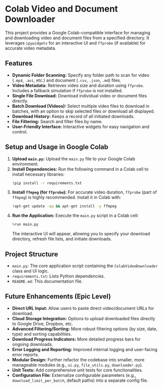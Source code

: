 # Colab Video and Document Downloader

This project provides a Google Colab-compatible interface for managing and downloading video and document files from a specified directory. It leverages `ipywidgets` for an interactive UI and `ffprobe` (if available) for accurate video metadata.

## Features

- **Dynamic Folder Scanning:** Specify any folder path to scan for video (`.mp4`, `.avi`, etc.) and document (`.csv`, `.json`, `.md`) files.
- **Video Metadata:** Retrieves video size and duration using `ffprobe`. Includes a fallback simulation if `ffprobe` is not installed.
- **Single File Download:** Download individual video or document files directly.
- **Batch Download (Videos):** Select multiple video files to download in batches, with an option to skip selected files or download all displayed.
- **Download History:** Keeps a record of all initiated downloads.
- **File Filtering:** Search and filter files by name.
- **User-Friendly Interface:** Interactive widgets for easy navigation and control.

## Setup and Usage in Google Colab

1.  **Upload `main.py`:** Upload the `main.py` file to your Google Colab environment.
2.  **Install Dependencies:** Run the following command in a Colab cell to install necessary libraries:
    ```bash
    !pip install -r requirements.txt
    ```
3.  **Install `ffmpeg` (for `ffprobe`):** For accurate video duration, `ffprobe` (part of `ffmpeg`) is highly recommended. Install it in Colab with:
    ```bash
    !apt-get update -qq && apt-get install -y ffmpeg
    ```
4.  **Run the Application:** Execute the `main.py` script in a Colab cell:
    ```python
    %run main.py
    ```
    The interactive UI will appear, allowing you to specify your download directory, refresh file lists, and initiate downloads.

## Project Structure

- `main.py`: The core application script containing the `ColabVideoDownloader` class and UI logic.
- `requirements.txt`: Lists Python dependencies.
- `README.md`: This documentation file.

## Future Enhancements (Epic Level)

- **Direct URL Input:** Allow users to paste direct video/document URLs for download.
- **Cloud Storage Integration:** Options to upload downloaded files directly to Google Drive, Dropbox, etc.
- **Advanced Filtering/Sorting:** More robust filtering options (by size, date, type) and sorting capabilities.
- **Download Progress Indicators:** More detailed progress bars for ongoing downloads.
- **Error Logging and Reporting:** Improved internal logging and user-facing error reports.
- **Modular Design:** Further refactor the codebase into smaller, more manageable modules (e.g., `ui.py`, `file_utils.py`, `downloader.py`).
- **Unit Tests:** Add comprehensive unit tests for core functionalities.
- **Configuration File:** Externalize configurable parameters (e.g., `download_limit_per_batch`, default paths) into a separate config file.
